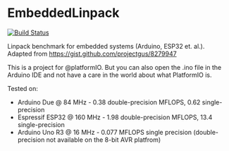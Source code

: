# EmbeddedLinpack

[![Build Status](https://travis-ci.org/VioletGiraffe/EmbeddedLinpack.svg?branch=master)](https://travis-ci.org/VioletGiraffe/EmbeddedLinpack)

Linpack benchmark for embedded systems (Arduino, ESP32 et. al.). Adapted from https://gist.github.com/projectgus/8279947

This is a project for @platformIO. But you can also open the .ino file in the Arduino IDE and not have a care in the world about what PlatformIO is.

Tested on:

* Arduino Due @ 84 MHz - 0.38 double-precision MFLOPS, 0.62 single-precision
* Espressif ESP32 @ 160 MHz - 1.98 double-precision MFLOPS, 13.4 single-precision
* Arduino Uno R3 @ 16 MHz - 0.077 MFLOPS single precision (double-precision not available on the 8-bit AVR platfrom)